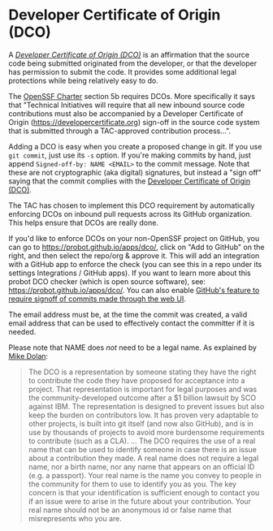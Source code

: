# Developer Certificate of Origin (DCO)

A [*Developer Certificate of Origin (DCO)*](https://developercertificate.org/)
is an affirmation that the source code being submitted originated
from the developer, or that the developer has permission to submit the code. 
It provides some additional legal protections while being
relatively easy to do.

The [OpenSSF Charter](https://cdn.platform.linuxfoundation.org/agreements/openssf.pdf)
section 5b requires DCOs. More specifically it says that
"Technical Initiatives will require that all new inbound source
code contributions must also be accompanied by a Developer Certificate
of Origin (https://developercertificate.org) sign-off in the source
code system that is submitted through a TAC-approved contribution
process...".

Adding a DCO is easy when you create a proposed change in git.
If you use `git commit`, just use its `-s` option. If you're making commits
by hand, just append `Signed-off-by: NAME <EMAIL>` to the commit message.
Note that these are not cryptographic (aka digital) signatures, but
instead a "sign off" saying that the commit complies with the
[Developer Certificate of Origin (DCO)](https://developercertificate.org/).

The TAC has chosen to implement this DCO requirement by automatically
enforcing DCOs on inbound pull requests across its GitHub organization.
This helps ensure that DCOs are really done.

If you'd like to enforce DCOs on your non-OpenSSF project on GitHub, you can
go to <https://probot.github.io/apps/dco/>,
click on "Add to GitHub" on the right,
and then select the repo/org & approve it.
This will add an integration with a GitHub app to enforce the check
(you can see this in a repo under its settings
Integrations / GitHub apps).
If you want to learn more about this probot DCO checker (which is
open source software), see:
<https://probot.github.io/apps/dco/>.
You can also enable
[GitHub's feature to require signoff of commits made through the web UI](https://github.blog/changelog/2022-06-08-admins-can-require-sign-off-on-web-based-commits/).


The email address must be, at the time the commit was created,
a valid email address that can be used to effectively contact
the committer if it is needed.

Please note that NAME does *not* need to be a legal name.
As explained by [Mike Dolan](https://github.com/cncf/foundation/issues/383#issuecomment-1178254458):

> The DCO is a representation by someone stating they have the right to contribute the code they have proposed for acceptance into a project. That representation is important for legal purposes and was the community-developed outcome after a $1 billion lawsuit by SCO against IBM. The representation is designed to prevent issues but also keep the burden on contributors low. It has proven very adaptable to other projects, is built into git itself (and now also GitHub), and is in use by thousands of projects to avoid more burdensome requirements to contribute (such as a CLA).
> ...
> The DCO requires the use of a real name that can be used to identify someone in case there is an issue about a contribution they made. A real name does not require a legal name, nor a birth name, nor any name that appears on an official ID (e.g. a passport). Your real name is the name you convey to people in the community for them to use to identify you as you. The key concern is that your identification is sufficient enough to contact you if an issue were to arise in the future about your contribution. Your real name should not be an anonymous id or false name that misrepresents who you are.
